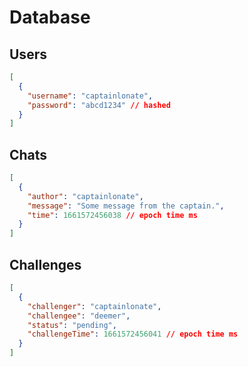 # Database

## Users

```json
[
  {
    "username": "captainlonate",
    "password": "abcd1234" // hashed
  }
]
```

## Chats

```json
[
  {
    "author": "captainlonate",
    "message": "Some message from the captain.",
    "time": 1661572456038 // epoch time ms
  }
]
```

## Challenges

```json
[
  {
    "challenger": "captainlonate",
    "challengee": "deemer",
    "status": "pending",
    "challengeTime": 1661572456041 // epoch time ms
  }
]
```
